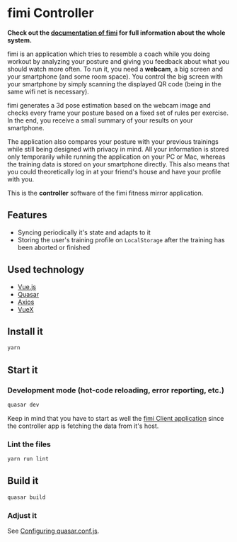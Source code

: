 # fimi Controller

**Check out the [documentation of fimi](https://xu-chris.github.io/fimi-Documentation/) for full information about the whole system.**

fimi is an application which tries to resemble a coach while you doing workout by analyzing your posture and giving you feedback about what you should watch more often. To run it, you need a **webcam**, a big screen and your smartphone (and some room space). You control the big screen with your smartphone by simply scanning the displayed QR code (being in the same wifi net is necessary).

fimi generates a 3d pose estimation based on the webcam image and checks every frame your posture based on a fixed set of rules per exercise. In the end, you receive a small summary of your results on your smartphone.

The application also compares your posture with your previous trainings while still being designed with privacy in mind. All your information is stored only temporarily while running the application on your PC or Mac, whereas the training data is stored on your smartphone directly. This also means that you could theoretically log in at your friend's house and have your profile with you.

This is the **controller** software of the fimi fitness mirror application.

## Features
- Syncing periodically it's state and adapts to it
- Storing the user's training profile on `LocalStorage` after the training has been aborted or finished

## Used technology
- [Vue.js](http://vuejs.org)
- [Quasar](https://quasar.dev)
- [Axios](https://github.com/axios/axios)
- [VueX](https://vuex.vuejs.org)

## Install it
```bash
yarn
```

## Start it
### Development mode (hot-code reloading, error reporting, etc.)
```bash
quasar dev
```
Keep in mind that you have to start as well the [fimi Client application](https://github.com/creichel/fimi-Client) since the controller app is fetching the data from it's host.

### Lint the files
```bash
yarn run lint
```

## Build it
```bash
quasar build
```

### Adjust it
See [Configuring quasar.conf.js](https://quasar.dev/quasar-cli/quasar-conf-js).
